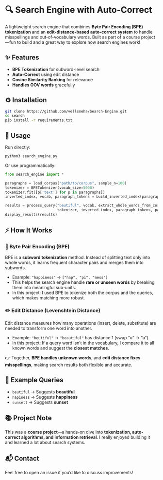 

# 🔍 Search Engine with Auto-Correct

A lightweight search engine that combines **Byte Pair Encoding (BPE) tokenization** and an **edit-distance-based auto-correct system** to handle misspellings and out-of-vocabulary words. Built as part of a course project—fun to build and a great way to explore how search engines work!


## ✨ Features

* **BPE Tokenization** for subword-level search
* **Auto-Correct** using edit distance
* **Cosine Similarity Ranking** for relevance
* **Handles OOV words** gracefully


## ⚙️ Installation

```bash
git clone https://github.com/vellsneha/Search-Engine.git
cd search
pip install -r requirements.txt
```


## 🚀 Usage

Run directly:

```bash
python3 search_engine.py
```

Or use programmatically:

```python
from search_engine import *

paragraphs = load_corpus("path/to/corpus", sample_n=100)
tokenizer = BPETokenizer(vocab_size=5000)
tokenizer.fit([p['text'] for p in paragraphs])
inverted_index, vocab, paragraph_tokens = build_inverted_index(paragraphs, tokenizer)

results = process_query("beutiful", vocab, extract_whole_words_from_corpus(paragraphs), 
                        tokenizer, inverted_index, paragraph_tokens, paragraphs)
display_results(results)
```


## ⚡ How It Works

### 🔡 Byte Pair Encoding (BPE)

BPE is a **subword tokenization** method. Instead of splitting text only into whole words, it learns frequent character pairs and merges them into subwords.

* Example: `"happiness"` → `["hap", "pi", "ness"]`
* This helps the search engine handle **rare or unseen words** by breaking them into meaningful sub-units.
* In this project: I used BPE to tokenize both the corpus and the queries, which makes matching more robust.

### ✏️ Edit Distance (Levenshtein Distance)

Edit distance measures how many operations (insert, delete, substitute) are needed to transform one word into another.

* Example: `"beutiful"` → `"beautiful"` has distance 1 (swap “u” → “a”).
* In this project: If a query word isn’t in the vocabulary, I compare it to all known words and suggest the **closest matches**.

👉 Together, **BPE handles unknown words**, and **edit distance fixes misspellings**, making search results both flexible and accurate.


## 📝 Example Queries

* `beutiful` → Suggests **beautiful**
* `hapiness` → Suggests **happiness**
* `sunsett` → Suggests **sunset**


## 📚 Project Note

This was a **course project**—a hands-on dive into **tokenization, auto-correct algorithms, and information retrieval**. I really enjoyed building it and learned a lot about search systems.


## 📬 Contact

Feel free to open an issue if you’d like to discuss improvements!

